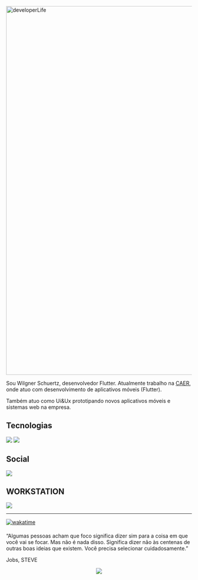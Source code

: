 <img src="https://image.pngaaa.com/955/5042955-middle.png" min-width="1000px" max-width="1000px" width="1000px" align="top" alt="developerLife">



<p align="left"> 
  Sou Wilgner Schuertz, desenvolvedor Flutter. Atualmente trabalho na  <a href = "http://www.caer.com.br/">CAER</a>, onde atuo com desenvolvimento de aplicativos móveis (Flutter).
</p>

<p align="left"> 
  Também atuo como Ui&Ux prototipando novos aplicativos móveis e sistemas web na empresa.</p>


## Tecnologias

<p align="left">
  
  <img src="https://img.shields.io/badge/Flutter-02569B?style=for-the-badge&logo=flutter&logoColor=white" >
  <img src="https://img.shields.io/badge/Dart-0175C2?style=for-the-badge&logo=dart&logoColor=white"/>
  
</p>


## Social

<p  align="left">
  <p align="left">
    <a href="https://www.linkedin.com/in/wilgnerschuertz/" alt="Linkedin" target="_blank">
        <img src="https://img.shields.io/badge/LinkedIn-0077B5?style=for-the-badge&logo=linkedin&logoColor=white&link=https://www.linkedin.com/in/wilgnerschuertz/"/></a>  

  </p>
</p>

## WORKSTATION

<p align"left">
<img src="https://img.shields.io/badge/Apple-MacBook_Pro_16_2018-blue?style=for-the-badge&logo=apple&logoColor=white">
</p>


- - -

[![wakatime](https://wakatime.com/badge/user/6ee6eb5e-5e1e-4472-8f69-a5496b25fd3c.svg)](https://wakatime.com/@6ee6eb5e-5e1e-4472-8f69-a5496b25fd3c)

<p align="center" style="font-size: 20px ;">
  
  “Algumas pessoas acham que foco significa dizer sim para a coisa em que você vai se focar. Mas não é nada disso. Significa dizer não às centenas de outras boas ideias que existem. Você precisa selecionar cuidadosamente.”

  Jobs, STEVE
 
</p>

<p align="center">
 
<img src="https://github-readme-stats.vercel.app/api?username=wilgnerschuertz"/>

</p>

